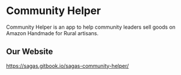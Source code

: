 # Community Helper

Community Helper is an app to help community leaders sell goods on Amazon Handmade for Rural artisans.

## Our Website
https://sagas.gitbook.io/sagas-community-helper/

